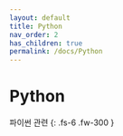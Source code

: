 ```yaml
---
layout: default
title: Python
nav_order: 2
has_children: true
permalink: /docs/Python
---
```


# Python

파이썬 관련
{: .fs-6 .fw-300 }
